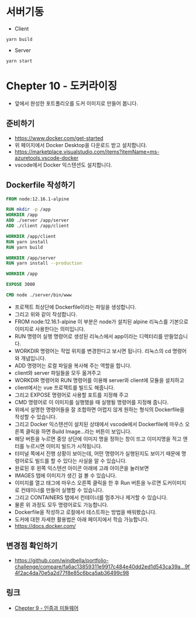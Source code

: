 # 서버기동
- Client
```vuejs
yarn build
```
- Server
```vuejs
yarn start
```



# Chepter 10 - 도커라이징
- 앞에서 완성한 포트폴리오를 도커 이미지로 만들어 봅니다.
## 준비하기
- https://www.docker.com/get-started
- 위 페이지에서 Docker Desktop을 다운로드 받고 설치합니다.
- https://marketplace.visualstudio.com/items?itemName=ms-azuretools.vscode-docker
- vscode에서 Docker 익스텐션도 설치합니다.
## Dockerfile 작성하기
``` Dockerfile
FROM node:12.16.1-alpine

RUN mkdir -p /app
WORKDIR /app
ADD ./server /app/server
ADD ./client /app/client

WORKDIR /app/client
RUN yarn install
RUN yarn build

WORKDIR /app/server
RUN yarn install --production

WORKDIR /app

EXPOSE 3000

CMD node ./server/bin/www
```
- 프로젝트 최상단에 Dockerfile이라는 파일을 생성합니다.
- 그리고 위와 같이 작성합니다.
- FROM node:12.16.1-alpine 이 부분은 node가 설치된 alpine 리눅스를 기본으로 이미지로 사용한다는 의미입니다.
- RUN 명령어 실행 명령어로 생성된 리눅스에서 app이라는 디렉터리를 만들었습니다.
- WORKDIR 명령어는 작업 위치를 변경한다고 보시면 됩니다. 리눅스의 cd 명령어와 개념입니다.
- ADD 명령어는 로컬 파일을 복사해 주는 역할을 합니다.
- client와 server 파일들을 모두 옮겨주고
- WORKDIR 명령어와 RUN 명령어를 이용해 server와 client에 모듈을 설치하고
- client에서는 vue 프로젝트를 빌드도 해줍니다.
- 그리고 EXPOSE 명령어로 사용할 포트를 지정해 주고
- CMD 명령어로 이 이미지를 실행했을 때 실행될 명령어를 지정해 줍니다.
- 위에서 설명한 명령어들을 잘 조합하면 어렵지 않게 원하는 형식의 Dockerfile을 작성할 수 있습니다.
- 그리고 Docker 익스텐션이 설치된 상태에서 vscode에서 Dockerfile에 마우스 오른쪽 클릭을 하면 Build Image...라는 버튼이 보입니다.
- 해당 버튼을 누르면 중앙 상단에 이미지 명을 정하는 창이 뜨고 이미지명을 적고 엔터를 누르시면 이미지 빌드가 시작됩니다.
- 터미널 쪽에서 진행 상황이 보이는데, 어떤 명령어가 실행된지도 보이기 때문에 명령어로도 빌드를 할 수 있다는 사실을 알 수 있습니다.
- 완료된 후 왼쪽 익스텐션 아이콘 아래에 고래 아이콘을 눌러보면
- IMAGES 탭에 이미지가 생긴 걸 볼 수 있습니다.
- 이미지를 열고 태그에 마우스 오른쪽 클릭을 한 후 Run 버튼을 누르면 도커이미지로 컨테이너를 만들어 실행할 수 있습니다.
- 그리고 CONTAINERS 탭에서 컨테이너를 멈추거나 제거할 수 있습니다.
- 물론 위 과정도 모두 명령어로도 가능합니다.
- Dockerfile을 작성하고 로컬에서 테스트하는 방법을 배워봤습니다.
- 도커에 대한 자세한 활용법은 아래 페이지에서 학습 가능합니다.
- https://docs.docker.com/
## 변경점 확인하기
- https://github.com/windbella/portfolio-challenge/compare/fa6ac13859311e9917c484e40dd2ed1d543ca39a...9f4f2ac4da70e5a2d77f8e85c6bca5ab36499c98
## 링크
- [Chepter 9 - 인증과 미들웨어](https://github.com/windbella/portfolio-challenge/tree/master/ch10)
